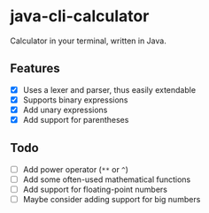 # java-cli-calculator

Calculator in your terminal, written in Java.

## Features

- [x] Uses a lexer and parser, thus easily extendable
- [x] Supports binary expressions
- [x] Add unary expressions
- [x] Add support for parentheses

## Todo

- [ ] Add power operator (`**` or `^`)
- [ ] Add some often-used mathematical functions
- [ ] Add support for floating-point numbers
- [ ] Maybe consider adding support for big numbers
